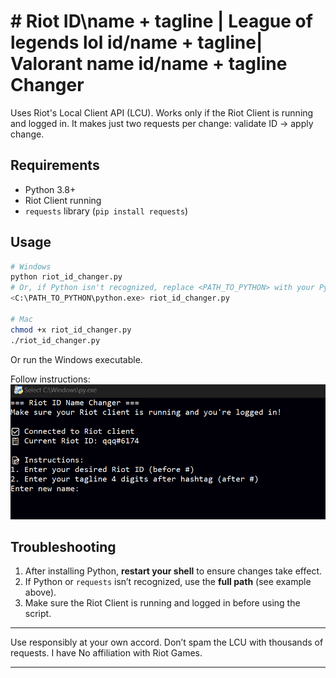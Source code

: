 # # Riot ID\name + tagline | League of legends lol id/name + tagline| Valorant name id/name + tagline  Changer


Uses Riot's Local Client API (LCU). Works only if the Riot Client is running and logged in.
It makes just two requests per change: validate ID → apply change.

## Requirements

* Python 3.8+
* Riot Client running
* `requests` library (`pip install requests`)

## Usage

```bash
# Windows
python riot_id_changer.py
# Or, if Python isn't recognized, replace <PATH_TO_PYTHON> with your Python path:
<C:\PATH_TO_PYTHON\python.exe> riot_id_changer.py

# Mac
chmod +x riot_id_changer.py
./riot_id_changer.py
```

Or run the Windows executable.

Follow instructions:
![Example Screenshot](https://raw.githubusercontent.com/webberLV/lol-valorant-riot-name-changer/main/img/Example.png)

## Troubleshooting

1. After installing Python, **restart your shell** to ensure changes take effect.
2. If Python or `requests` isn’t recognized, use the **full path** (see example above).
3. Make sure the Riot Client is running and logged in before using the script.

---

Use responsibly at your own accord. Don’t spam the LCU with thousands of requests.
I have  No affiliation with Riot Games.

---
